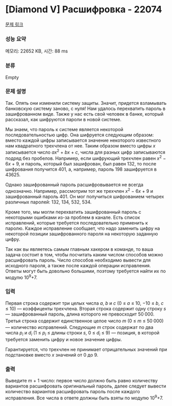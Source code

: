 # [Diamond V] Расшифровка - 22074 

[문제 링크](https://www.acmicpc.net/problem/22074) 

### 성능 요약

메모리: 22652 KB, 시간: 88 ms

### 분류

Empty

### 문제 설명

<p>Так. Опять они изменили систему защиты. Значит, придется взламывать банковскую систему заново, с нуля! Нам удалось перехватить пароль в зашифрованном виде. Также у нас есть свой человек в банке, который рассказал, как шифруются пароли в новой системе.</p>

<p>Мы знаем, что пароль к системе является некоторой последовательностью цифр. Она шифруется следующим образом: вместо каждой цифры записывается значение некоторого известного нам квадратного трехчлена от нее. Таким образом вместо цифры <i>x</i> записывается число <i>ax</i><sup>2</sup> + <i>bx</i> + <i>c</i>, числа для разных цифр записываются подряд без пробелов. Например, если шифрующий трехчлен равен <i>x</i><sup>2</sup> − 6<i>x</i> + 9, и пароль, который был зашифрован, был равен 132, то после шифрования получится 401, а, например, пароль 198 зашифруется в 43625.</p>

<p>Однако зашифрованный пароль расшифровывается не всегда однозначно. Например, рассмотрим тот же трехчлен <i>x</i><sup>2</sup> − 6<i>x</i> + 9 и зашифрованный пароль 401. Он мог получиться шифрованием четырех различных паролей: 132, 134, 532, 534.</p>

<p>Кроме того, мы могли перехватить зашифрованный пароль с некоторыми ошибками из-за проблем в канале. Есть список исправлений, которые требуется последовательно применить к паролю. Каждое исправление сообщает, что надо заменить цифру на некоторой позиции зашифрованного пароля на некоторую заданную цифру.</p>

<p>Так как вы являетесь самым главным хакером в команде, то ваша задача состоит в том, чтобы посчитать каким числом способов можно расшифровать пароль. Число способов необходимо вывести для исходного пароля, а также после каждой операции исправления. Ответы могут быть довольно большими, поэтому требуется найти их по модулю 10<sup>9</sup>+7.</p>

### 입력 

 <p>Первая строка содержит три целых числа <i>a</i>, <i>b</i> и <i>c</i> (0 ≤ <i>a</i> ≤ 10, −10 ≤ <i>b</i>, <i>c</i> ≤ 10) — коэффиценты трехчлена. Вторая строка содержит одну строку <i>s</i> — зашифрованный пароль, длина которого не превосходит 50<sub> </sub>000. Третья строка содержит единственное целое число <i>m</i> (0 ≤ <i>m</i> ≤ 50<sub> </sub>000) —  количество исправлений. Следующие <i>m</i> строк содержат по два числа <i>p<sub>i</sub></i> и <i>d<sub>i</sub></i> (1 ≤ <i>p<sub>i</sub></i> ≤  длины строки <i>s</i>, 0 ≤ <i>d<sub>i</sub></i> ≤ 9) — позиция, в которой требуется заменить цифру и новое значение цифры.</p>

<p>Гарантируется, что трехчлен не принимает отрицательных значений при подстановке вместо <i>x</i> значений от 0 до 9.</p>

### 출력 

 <p>Выведите <i>m</i> + 1 число: первое число должно быть равно количеству вариантов расшифровать оригинальный пароль, далее следует вывести количество вариантов расшифровать пароль после каждого исправления. Все числа в ответе должны быть взяты по модулю 10<sup>9</sup>+7.</p>

